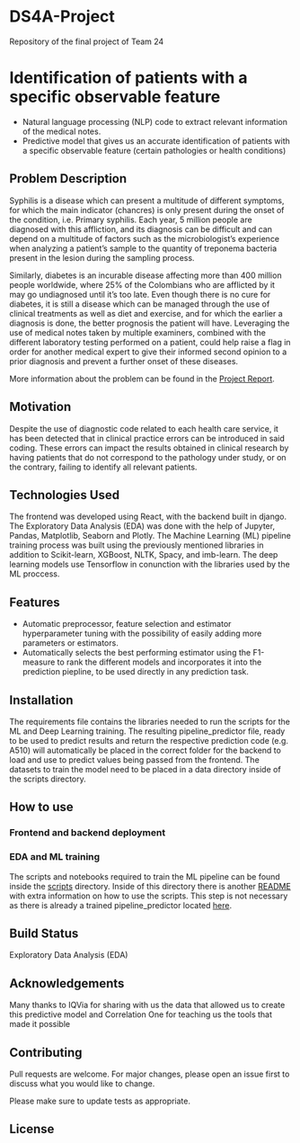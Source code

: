 # DS4A-Project
Repository of the final project of Team 24

# Identification of patients with a specific observable feature
- Natural language processing (NLP) code to extract relevant information of the medical notes. 
- Predictive model that gives us an accurate identification of patients with a specific observable feature (certain pathologies or health conditions) 

## Problem Description
Syphilis is a disease which can present a multitude of different symptoms, for which the main indicator (chancres) is only present during the onset of the condition, i.e. Primary syphilis. Each year, 5 million people are diagnosed with this affliction, and its diagnosis can be difficult and can depend on a multitude of factors such as the microbiologist’s experience when analyzing a patient’s sample to the quantity of treponema bacteria present in the lesion during the sampling process. 

Similarly, diabetes is an incurable disease affecting more than 400 million people worldwide, where 25% of the Colombians who are afflicted by it may go undiagnosed until it’s too late. Even though there is no cure for diabetes, it is still a disease which can be managed through the use of clinical treatments as well as diet and exercise, and for which the earlier a diagnosis is done, the better prognosis the patient will have.
Leveraging the use of medical notes taken by multiple examiners, combined with the different laboratory testing performed on a patient, could help raise a flag in order for another medical expert to give their informed second opinion to a prior diagnosis and prevent a further onset of these diseases.

More information about the problem can be found in the [Project Report](Project_Report_Team24.pdf).

## Motivation
Despite the use of diagnostic code related to each health care service, it has been detected that in clinical practice errors can be introduced in said coding. These errors can impact the results obtained in clinical research by having patients that do not correspond to the pathology under study, or on the contrary, failing to identify all relevant patients.

## Technologies Used
The frontend was developed using React, with the backend built in django. The Exploratory Data Analysis (EDA) was done with the help of Jupyter, Pandas, Matplotlib, Seaborn and Plotly. The Machine Learning (ML) pipeline training process was built using the previously mentioned libraries in addition to Scikit-learn, XGBoost, NLTK, Spacy, and imb-learn. The deep learning models use Tensorflow in conunction with the libraries used by the ML proccess.

## Features
- Automatic preprocessor, feature selection and estimator hyperparameter tuning with the possibility of easily adding more parameters or estimators.
- Automatically selects the best performing estimator using the F1-measure to rank the different models and incorporates it into the prediction piepline, to be used directly in any prediction task.

## Installation
The requirements file contains the libraries needed to run the scripts for the ML and Deep Learning training. The resulting pipeline_predictor file, ready to be used to predict results and return the respective prediction code (e.g. A510) will automatically be placed in the correct folder for the backend to load and use to predict values being passed from the frontend. The datasets to train the model need to be placed in a data directory inside of the scripts directory.

## How to use
### Frontend and backend deployment
### EDA and ML training
The scripts and notebooks required to train the ML pipeline can be found inside the [scripts](scripts/) directory. Inside of this directory there is another [README](scripts/README.md) with extra information on how to use the scripts. This step is not necessary as there is already a trained pipeline_predictor located [here](scripts/model/prediction_pipeline.pickle).

## Build Status
Exploratory Data Analysis (EDA)

## Acknowledgements
Many thanks to IQVia for sharing with us the data that allowed us to create this predictive model and Correlation One for teaching us the tools that made it possible  

## Contributing
Pull requests are welcome. For major changes, please open an issue first to discuss what you would like to change.

Please make sure to update tests as appropriate.

## License
